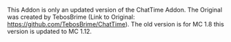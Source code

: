 This Addon is only an updated version of the ChatTime Addon. The Original was created by TebosBrime (Link to Original: https://github.com/TebosBrime/ChatTime). The old version is for MC 1.8 this version is updated to MC 1.12.